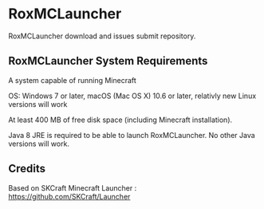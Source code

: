 # RoxMCLauncher
RoxMCLauncher download and issues submit repository.

## RoxMCLauncher System Requirements
A system capable of running Minecraft

OS: Windows 7 or later, macOS (Mac OS X) 10.6 or later, relativly new Linux versions will work

At least 400 MB of free disk space (including Minecraft installation).

Java 8 JRE is required to be able to launch RoxMCLauncher. No other Java versions will work.

## Credits

Based on SKCraft Minecraft Launcher : https://github.com/SKCraft/Launcher
